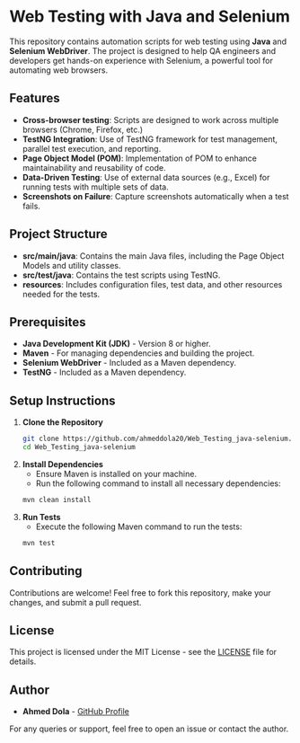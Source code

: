 
# Web Testing with Java and Selenium

This repository contains automation scripts for web testing using **Java** and **Selenium WebDriver**. The project is designed to help QA engineers and developers get hands-on experience with Selenium, a powerful tool for automating web browsers.

## Features

- **Cross-browser testing**: Scripts are designed to work across multiple browsers (Chrome, Firefox, etc.)
- **TestNG Integration**: Use of TestNG framework for test management, parallel test execution, and reporting.
- **Page Object Model (POM)**: Implementation of POM to enhance maintainability and reusability of code.
- **Data-Driven Testing**: Use of external data sources (e.g., Excel) for running tests with multiple sets of data.
- **Screenshots on Failure**: Capture screenshots automatically when a test fails.

## Project Structure

- **src/main/java**: Contains the main Java files, including the Page Object Models and utility classes.
- **src/test/java**: Contains the test scripts using TestNG.
- **resources**: Includes configuration files, test data, and other resources needed for the tests.

## Prerequisites

- **Java Development Kit (JDK)** - Version 8 or higher.
- **Maven** - For managing dependencies and building the project.
- **Selenium WebDriver** - Included as a Maven dependency.
- **TestNG** - Included as a Maven dependency.

## Setup Instructions

1. **Clone the Repository**
    ```bash
    git clone https://github.com/ahmeddola20/Web_Testing_java-selenium.git
    cd Web_Testing_java-selenium
    ```
2. **Install Dependencies**
    - Ensure Maven is installed on your machine.
    - Run the following command to install all necessary dependencies:
    ```bash
    mvn clean install
    ```
3. **Run Tests**
    - Execute the following Maven command to run the tests:
    ```bash
    mvn test
    ```

## Contributing

Contributions are welcome! Feel free to fork this repository, make your changes, and submit a pull request.

## License

This project is licensed under the MIT License - see the [LICENSE](LICENSE) file for details.

## Author

- **Ahmed Dola** - [GitHub Profile](https://github.com/ahmeddola20)

For any queries or support, feel free to open an issue or contact the author.

